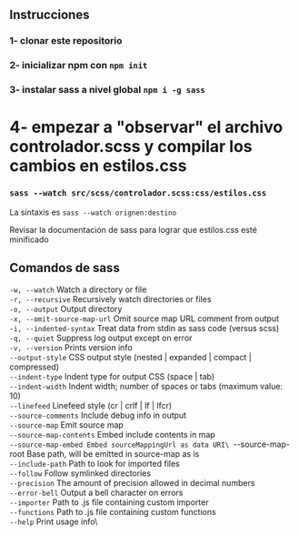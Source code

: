 ## Instrucciones

### 1- clonar este repositorio
### 2- inicializar npm con `npm init`
### 3- instalar sass a nivel global `npm i -g sass`
# 4- empezar a "observar" el archivo controlador.scss y compilar los cambios en estilos.css 
### ```sass --watch src/scss/controlador.scss:css/estilos.css```

La sintaxis es ```sass --watch orignen:destino``` 

Revisar la documentación de sass para lograr que estilos.css esté minificado

## Comandos de sass

`-w, --watch` 
Watch a directory or file\
`-r, --recursive`
Recursively watch directories or files\
`-o, --output`
Output directory\
`-x, --omit-source-map-url`
Omit source map URL comment from output\
`-i, --indented-syntax`
Treat data from stdin as sass code (versus scss)\
`-q, --quiet`
Suppress log output except on error\
`-v, --version`
Prints version info\
`--output-style`
 CSS output style (nested | expanded | compact | compressed)\
`--indent-type`
Indent type for output CSS (space | tab)\
`--indent-width`
 Indent width; number of spaces or tabs (maximum value: 10)\
`--linefeed`
Linefeed style (cr | crlf | lf | lfcr)\
`--source-comments`
Include debug info in output\
`--source-map`
 Emit source map\
`--source-map-contents`
Embed include contents in map\
`--source-map-embed Embed sourceMappingUrl as data URI\
`--source-map-root Base path, will be emitted in source-map as is\
`--include-path`
 Path to look for imported files\
`--follow`
Follow symlinked directories\
`--precision`
The amount of precision allowed in decimal numbers\
`--error-bell`
 Output a bell character on errors\
`--importer`
 Path to .js file containing custom importer\
`--functions`
Path to .js file containing custom functions\
`--help`
 Print usage info\
